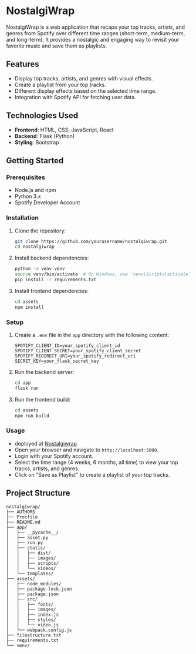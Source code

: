 # NostalgiWrap

NostalgiWrap is a web application that recaps your top tracks, artists, and genres from Spotify over different time ranges (short-term, medium-term, and long-term). It provides a nostalgic and engaging way to revisit your favorite music and save them as playlists.

## Features

- Display top tracks, artists, and genres with visual effects.
- Create a playlist from your top tracks.
- Different display effects based on the selected time range.
- Integration with Spotify API for fetching user data.

## Technologies Used

- **Frontend**: HTML, CSS, JavaScript, React
- **Backend**: Flask (Python)
- **Styling**: Bootstrap

## Getting Started

### Prerequisites

- Node.js and npm
- Python 3.x
- Spotify Developer Account

### Installation

1. Clone the repository:

    ```bash
    git clone https://github.com/yourusername/nostalgiwrap.git
    cd nostalgiwrap
    ```

2. Install backend dependencies:

    ```bash
    python -m venv venv
    source venv/bin/activate  # On Windows, use `venv\Scripts\activate`
    pip install -r requirements.txt
    ```

3. Install frontend dependencies:

    ```bash
    cd assets
    npm install
    ```

### Setup

1. Create a `.env` file in the `app` directory with the following content:

    ```env
    SPOTIFY_CLIENT_ID=your_spotify_client_id
    SPOTIFY_CLIENT_SECRET=your_spotify_client_secret
    SPOTIFY_REDIRECT_URI=your_spotify_redirect_uri
    SECRET_KEY=your_flask_secret_key
    ```

2. Run the backend server:

    ```bash
    cd app
    flask run
    ```

3. Run the frontend build:

    ```bash
    cd assets
    npm run build
    ```

### Usage

- deployed at [Nostalgiwrap](nostalgiwrap-cce5d36cb37f.herokuapp.com)
- Open your browser and navigate to `http://localhost:5000`.
- Login with your Spotify account.
- Select the time range (4 weeks, 6 months, all time) to view your top tracks, artists, and genres.
- Click on "Save as Playlist" to create a playlist of your top tracks.

## Project Structure

```plaintext
nostalgiwrap/
├── AUTHORS
├── Procfile
├── README.md
├── app/
│   ├── __pycache__/
│   ├── asset.py
│   ├── run.py
│   ├── static/
│   │   ├── dist/
│   │   ├── images/
│   │   ├── scripts/
│   │   └── videos/
│   └── templates/
├── assets/
│   ├── node_modules/
│   ├── package-lock.json
│   ├── package.json
│   ├── src/
│   │   ├── fonts/
│   │   ├── images/
│   │   ├── index.js
│   │   ├── styles/
│   │   └── video.js
│   └── webpack.config.js
├── filestructure.txt
├── requirements.txt
└── venv/